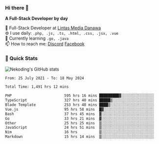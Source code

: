 ### Hi there 👋

**A Full-Stack Developer by day**

🔭 Full-Stack Developer at [Lintas Media Danawa](https://www.lintasmediadanawa.com/)  
⚙️ I use daily: `.php, .js, .ts, .html, .css, .jsx, .vue`  
🌱 Currently learning `.go, .java`  
📫 How to reach me: [Discord](https://discordapp.com/users/984448732999327766)  [Facebook](https://fb.me/tyvandi)  

### 🚀 Quick Stats  

![Nekoding's GitHub stats](https://github-readme-stats.vercel.app/api?username=nekoding&show_icons=true)

<!--START_SECTION:waka-->

```txt
From: 25 July 2021 - To: 18 May 2024

Total Time: 1,491 hrs 12 mins

PHP                        595 hrs 16 mins █████████▓░░░░░░░░░░░░░░░   39.25 %
TypeScript                 327 hrs 40 mins █████▒░░░░░░░░░░░░░░░░░░░   21.61 %
Blade Template             253 hrs 48 mins ████▒░░░░░░░░░░░░░░░░░░░░   16.74 %
Vue.js                     95 hrs 58 mins  █▓░░░░░░░░░░░░░░░░░░░░░░░   06.33 %
Bash                       37 hrs 45 mins  ▓░░░░░░░░░░░░░░░░░░░░░░░░   02.49 %
Go                         33 hrs 21 mins  ▓░░░░░░░░░░░░░░░░░░░░░░░░   02.20 %
Other                      25 hrs 25 mins  ▒░░░░░░░░░░░░░░░░░░░░░░░░   01.68 %
JavaScript                 24 hrs 51 mins  ▒░░░░░░░░░░░░░░░░░░░░░░░░   01.64 %
Nim                        16 hrs          ▒░░░░░░░░░░░░░░░░░░░░░░░░   01.06 %
Markdown                   15 hrs 14 mins  ▒░░░░░░░░░░░░░░░░░░░░░░░░   01.01 %
```

<!--END_SECTION:waka-->

<!--
**nekoding/nekoding** is a ✨ _special_ ✨ repository because its `README.md` (this file) appears on your GitHub profile.

Here are some ideas to get you started:

- 🔭 I’m currently working on ...
- 🌱 I’m currently learning ...
- 👯 I’m looking to collaborate on ...
- 🤔 I’m looking for help with ...
- 💬 Ask me about ...
- 📫 How to reach me: ...
- 😄 Pronouns: ...
- ⚡ Fun fact: ...
-->
